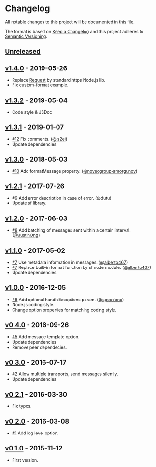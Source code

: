 # Changelog

All notable changes to this project will be documented in this file.

The format is based on [Keep a Changelog](http://keepachangelog.com/en/1.0.0/)
and this project adheres to [Semantic Versioning](http://semver.org/spec/v2.0.0.html).

## [Unreleased]

## [v1.4.0] - 2019-05-26
- Replace [Request](https://github.com/request/request) by standard https Node.js lib.
- Fix custom-format example.

## [v1.3.2] - 2019-05-04
- Code style & JSDoc

## [v1.3.1] - 2019-01-07
- [#12](https://github.com/ivanmarban/winston-telegram/pull/12) Fix comments. ([@is2ei](https://github.com/is2ei))
- Update dependencies.

## [v1.3.0] - 2018-05-03
- [#10](https://github.com/ivanmarban/winston-telegram/pull/10) Add formatMessage property. ([@noveogroup-amorgunov](https://github.com/noveogroup-amorgunov))

## [v1.2.1] - 2017-07-26
- [#9](https://github.com/ivanmarban/winston-telegram/pull/9) Add error description in case of error. ([@dutu](https://github.com/dutu))
- Update sf library.

## [v1.2.0] - 2017-06-03
- [#8](https://github.com/ivanmarban/winston-telegram/pull/8) Add batching of messages sent within a certain interval. ([@JustinOng](https://github.com/JustinOng))

## [v1.1.0] - 2017-05-02
- [#7](https://github.com/ivanmarban/winston-telegram/pull/7) Use metadata information in messages. ([@alberto467](https://github.com/alberto467))
- [#7](https://github.com/ivanmarban/winston-telegram/pull/7) Replace built-in format function by sf node module. ([@alberto467](https://github.com/alberto467))
- Update dependencies.

## [v1.0.0] - 2016-12-05
- [#6](https://github.com/ivanmarban/winston-telegram/pull/6) Add optional handleExceptions param. ([@speedone](https://github.com/speedone))
- Node.js coding style.
- Change option properties for matching coding style.

## [v0.4.0] - 2016-09-26
- [#5](https://github.com/ivanmarban/winston-telegram/issues/5) Add message template option.
- Update dependencies.
- Remove peer dependecies.

## [v0.3.0] - 2016-07-17
- [#2](https://github.com/ivanmarban/winston-telegram/issues/2) Allow multiple transports, send messages silently.
- Update dependencies.

## [v0.2.1] - 2016-03-30
- Fix typos.

## [v0.2.0] - 2016-03-08
- [#1](https://github.com/ivanmarban/winston-telegram/issues/1) Add log level option.

## [v0.1.0] - 2015-11-12
- First version.

[unreleased]: https://github.com/ivanmarban/winston-telegram/compare/v1.3.2...1.x
[v1.4.0]: https://github.com/ivanmarban/winston-telegram/compare/v1.3.2...v1.4.0
[v1.3.2]: https://github.com/ivanmarban/winston-telegram/compare/v1.3.1...v1.3.2
[v1.3.1]: https://github.com/ivanmarban/winston-telegram/compare/v1.3.0...v1.3.1
[v1.3.0]: https://github.com/ivanmarban/winston-telegram/compare/v1.2.1...v1.3.0
[v1.2.1]: https://github.com/ivanmarban/winston-telegram/compare/v1.2.0...v1.2.1
[v1.2.0]: https://github.com/ivanmarban/winston-telegram/compare/v1.1.0...v1.2.0
[v1.1.0]: https://github.com/ivanmarban/winston-telegram/compare/v1.0.0...v1.1.0
[v1.0.0]: https://github.com/ivanmarban/winston-telegram/compare/v0.4.0...v1.0.0
[v0.4.0]: https://github.com/ivanmarban/winston-telegram/compare/v0.3.0...v0.4.0
[v0.3.0]: https://github.com/ivanmarban/winston-telegram/compare/v0.2.1...v0.3.0
[v0.2.1]: https://github.com/ivanmarban/winston-telegram/compare/v0.2.0...v0.2.1
[v0.2.0]: https://github.com/ivanmarban/winston-telegram/compare/v0.1.0...v0.2.0
[v0.1.0]: https://github.com/ivanmarban/winston-telegram/releases/tag/v0.1.0
